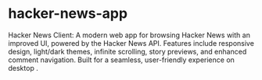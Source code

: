 # hacker-news-app
 Hacker News Client:   A modern web app for browsing Hacker News with an improved UI, powered by the Hacker News API. Features include responsive design, light/dark themes, infinite scrolling, story previews, and enhanced comment navigation. Built for a seamless, user-friendly experience on  desktop .
